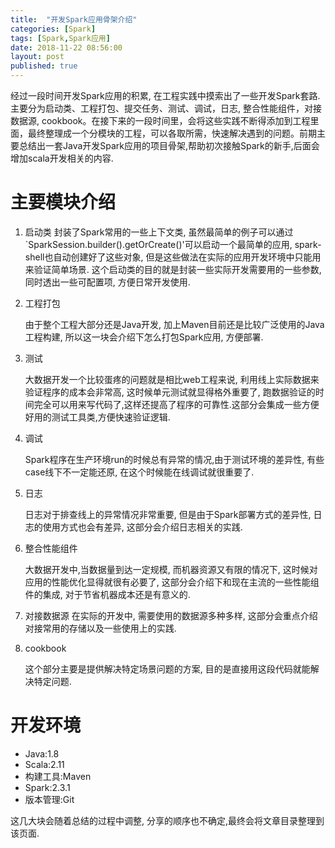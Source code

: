 ```yaml
---
title:  "开发Spark应用骨架介绍"
categories: [Spark]
tags: [Spark,Spark应用]
date: 2018-11-22 08:56:00
layout: post
published: true
---
```


经过一段时间开发Spark应用的积累, 在工程实践中摸索出了一些开发Spark套路. 主要分为启动类、工程打包、提交任务、测试、调试，日志, 整合性能组件，对接数据源, cookbook。在接下来的一段时间里，会将这些实践不断得添加到工程里面，最终整理成一个分模块的工程，可以各取所需，快速解决遇到的问题。前期主要总结出一套Java开发Spark应用的项目骨架,帮助初次接触Spark的新手,后面会增加scala开发相关的内容.

# 主要模块介绍
1. 启动类
    封装了Spark常用的一些上下文类, 虽然最简单的例子可以通过`SparkSession.builder().getOrCreate()'可以启动一个最简单的应用, spark-shell也自动创建好了这些对象, 但是这些做法在实际的应用开发环境中只能用来验证简单场景. 这个启动类的目的就是封装一些实际开发需要用的一些参数, 同时透出一些可配置项, 方便日常开发使用.

2. 工程打包

    由于整个工程大部分还是Java开发, 加上Maven目前还是比较广泛使用的Java工程构建, 所以这一块会介绍下怎么打包Spark应用, 方便部署.

3. 测试

    大数据开发一个比较蛋疼的问题就是相比web工程来说, 利用线上实际数据来验证程序的成本会非常高, 这时候单元测试就显得格外重要了, 跑数据验证的时间完全可以用来写代码了,这样还提高了程序的可靠性.这部分会集成一些方便好用的测试工具类,方便快速验证逻辑.

4. 调试

    Spark程序在生产环境run的时候总有异常的情况,由于测试环境的差异性, 有些case线下不一定能还原, 在这个时候能在线调试就很重要了.

5. 日志
    
    日志对于排查线上的异常情况非常重要, 但是由于Spark部署方式的差异性, 日志的使用方式也会有差异, 这部分会介绍日志相关的实践.
    
6. 整合性能组件

    大数据开发中,当数据量到达一定规模, 而机器资源又有限的情况下, 这时候对应用的性能优化显得就很有必要了, 这部分会介绍下和现在主流的一些性能组件的集成, 对于节省机器成本还是有意义的.
    
7. 对接数据源
    在实际的开发中, 需要使用的数据源多种多样, 这部分会重点介绍对接常用的存储以及一些使用上的实践.
    
8. cookbook

   这个部分主要是提供解决特定场景问题的方案, 目的是直接用这段代码就能解决特定问题.
   
# 开发环境
* Java:1.8
* Scala:2.11
* 构建工具:Maven
* Spark:2.3.1
* 版本管理:Git
   
这几大块会随着总结的过程中调整, 分享的顺序也不确定,最终会将文章目录整理到该页面.
